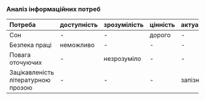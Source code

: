 ### Аналіз інформаційних потреб
|Потреба|доступність|зрозумілість|цінність|актуальність|
|:-     |:-         |:-          |:-     |:-          |
|Сон| - | - | дорого | - |
|Безпека праці| неможливо | - | - |-|
|Повага оточуючих| - | незрозуміло | - | - |
|Зацікавленість літературною прозою| - | - | - |запізно|

